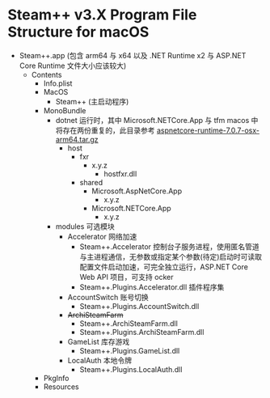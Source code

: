 # Steam++ v3.X Program File Structure for macOS

- Steam++.app (包含 arm64 与 x64 以及 .NET Runtime x2 与 ASP.NET Core Runtime 文件大小应该较大)  
  - Contents  
      - Info.plist 
      - MacOS  
          - Steam++ (主启动程序)
      - MonoBundle  
          - dotnet 运行时，其中 Microsoft.NETCore.App 与 tfm macos 中将存在两份重复的，此目录参考 [aspnetcore-runtime-7.0.7-osx-arm64.tar.gz](https://wnload.visualstudio.microsoft.com/download/pr/97bb1f46-3b87-4475-bc06-e5cb7f4e6d0a/3e36e0c804c5805d2fe856505d7b1b3c/aspnetcore-runtime-7.0.7-osx-arm64.tar.gz)
            - host
	            - fxr
		            - x.y.z
			            - hostfxr.dll
                - shared
	                - Microsoft.AspNetCore.App
		                - x.y.z
	                - Microsoft.NETCore.App
		                - x.y.z
          - modules 可选模块
              - Accelerator 网络加速
                  - Steam++.Accelerator 控制台子服务进程，使用匿名管道与主进程通信，无参数或指定某个参数(待定)启动时可读取配置文件启动加速，可完全独立运行，ASP.NET Core Web API 项目，可支持 ocker
                  - Steam++.Plugins.Accelerator.dll 插件程序集
              - AccountSwitch 账号切换
                  - Steam++.Plugins.AccountSwitch.dll
              - ~~ArchiSteamFarm~~
                  - Steam++.ArchiSteamFarm.dll
                  - Steam++.Plugins.ArchiSteamFarm.dll
              - GameList 库存游戏
                  - Steam++.Plugins.GameList.dll
              - LocalAuth 本地令牌
                  - Steam++.Plugins.LocalAuth.dll
      - PkgInfo  
      - Resources  